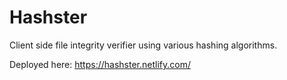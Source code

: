 # Hashster
Client side file integrity verifier using various hashing algorithms.

Deployed here: https://hashster.netlify.com/
